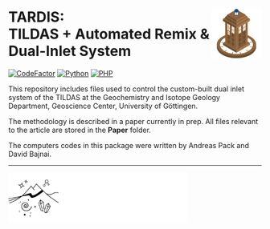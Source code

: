 # TARDIS: <img src="images/TARDIS_logo.png" align="right" width="100"/> <br/> TILDAS + Automated Remix & Dual-Inlet System

<!-- [![DOI](https://zenodo.org/badge/DOI/10.5281/zenodo.3784963.svg)](https://doi.org/10.5281/zenodo.3784963) -->
[![CodeFactor](https://www.codefactor.io/repository/github/davidbajnai/tardis/badge?s=e60c8acc0095fc83f8522a69115b1e3ed10c7320)](https://www.codefactor.io/repository/github/davidbajnai/tardis)
[![Python](https://img.shields.io/badge/Python-3.7-success)]()
[![PHP](https://img.shields.io/badge/PHP-7.3.31-success)]()

This repository includes files used to control the custom-built dual inlet system of the TILDAS at the Geochemistry and Isotope Geology Department, Geoscience Center, University of Göttingen.

The methodology is described in a paper currently in prep. All files relevant to the article are stored in the **Paper** folder.

The computers codes in this package were written by Andreas Pack and David Bajnai.

<hr>
<img src="images/GZG_logo_text_white.png" align="left" height="100"/>
